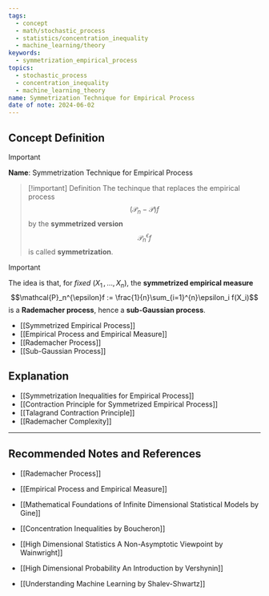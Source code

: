 ```yaml
---
tags:
  - concept
  - math/stochastic_process
  - statistics/concentration_inequality
  - machine_learning/theory
keywords:
  - symmetrization_empirical_process
topics:
  - stochastic_process
  - concentration_inequality
  - machine_learning_theory
name: Symmetrization Technique for Empirical Process
date of note: 2024-06-02
---
```


## Concept Definition

>[!important]
>**Name**: Symmetrization Technique for Empirical Process

>[!important] Definition
>The techinque that replaces the empirical process $$\left(\mathcal{P}_{n} - \mathcal{P}\right)f$$ by the **symmetrized version** $$\mathcal{P}_n^{\epsilon}f$$  is called **symmetrization**. 

>[!important]
>The idea is that, for *fixed* $(X_1 \,{,}\ldots{,}\, X_n)$, the **symmetrized empirical measure** $$\mathcal{P}_n^{\epsilon}f := \frac{1}{n}\sum_{i=1}^{n}\epsilon_i f(X_i)$$  is a **Rademacher process**, hence a **sub-Gaussian process**.

- [[Symmetrized Empirical Process]]
- [[Empirical Process and Empirical Measure]]
- [[Rademacher Process]]
- [[Sub-Gaussian Process]]


## Explanation





- [[Symmetrization Inequalities for Empirical Process]]
- [[Contraction Principle for Symmetrized Empirical Process]]
- [[Talagrand Contraction Principle]]
- [[Rademacher Complexity]]



-----------
##  Recommended Notes and References

- [[Rademacher Process]]
- [[Empirical Process and Empirical Measure]]


- [[Mathematical Foundations of Infinite Dimensional Statistical Models by Gine]]
- [[Concentration Inequalities by Boucheron]]
- [[High Dimensional Statistics A Non-Asymptotic Viewpoint by Wainwright]]
- [[High Dimensional Probability An Introduction by Vershynin]]
- [[Understanding Machine Learning by Shalev-Shwartz]]
